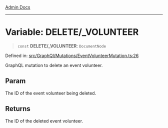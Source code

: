 [Admin Docs](/)

***

# Variable: DELETE/_VOLUNTEER

> `const` **DELETE/_VOLUNTEER**: `DocumentNode`

Defined in: [src/GraphQl/Mutations/EventVolunteerMutation.ts:26](https://github.com/PalisadoesFoundation/talawa-admin/blob/main/src/GraphQl/Mutations/EventVolunteerMutation.ts#L26)

GraphQL mutation to delete an event volunteer.

## Param

The ID of the event volunteer being deleted.

## Returns

The ID of the deleted event volunteer.
